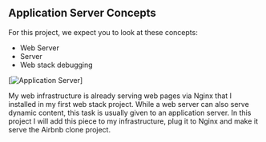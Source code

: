 ## Application Server Concepts

For this project, we expect you to look at these concepts:

- Web Server
- Server
- Web stack debugging

[![Application Server](https://s3.amazonaws.com/alx-intranet.hbtn.io/uploads/medias/2018/9/c7d1ed0a2e10d1b4e9b3.jpg?X-Amz-Algorithm=AWS4-HMAC-SHA256&X-Amz-Credential=AKIARDDGGGOUSBVO6H7D%2F20230518%2Fus-east-1%2Fs3%2Faws4_request&X-Amz-Date=20230518T212823Z&X-Amz-Expires=86400&X-Amz-SignedHeaders=host&X-Amz-Signature=a9988f52d742a4bcc90767595b825a7d894e398ded2b83e710251c6a3a4ed16f)]

My web infrastructure is already serving web pages via Nginx that I installed in my first web stack project. While a web server can also serve dynamic content, this task is usually given to an application server. In this project I will add this piece to my infrastructure, plug it to Nginx and make it serve the Airbnb clone project.
